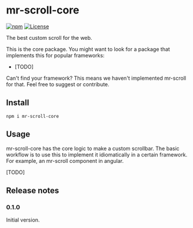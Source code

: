 # mr-scroll-core

[![npm](https://img.shields.io/npm/v/mr-scroll-core.svg)](https://www.npmjs.com/package/mr-scroll-core)
[![License](https://img.shields.io/badge/license-MIT-blue.svg)](https://opensource.org/licenses/MIT)

The best custom scroll for the web.

This is the core package. You might want to look for a package that implements this for popular frameworks:
- [TODO]

Can't find your framework? This means we haven't implemented mr-scroll for that. Feel free to suggest or contribute.

## Install

```
npm i mr-scroll-core
```

## Usage

mr-scroll-core has the core logic to make a custom scrollbar. The basic workflow is to use this to implement it idiomatically in a certain framework. For example, an mr-scroll component in angular.

[TODO]

## Release notes

### 0.1.0

Initial version.
